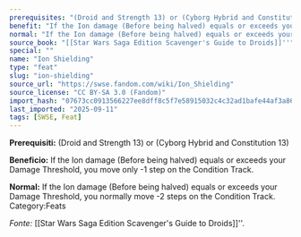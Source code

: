 ```yaml
---
prerequisites: "(Droid and Strength 13) or (Cyborg Hybrid and Constitution 13)"
benefit: "If the Ion damage (Before being halved) equals or exceeds your Damage Threshold, you move only -1 step on the Condition Track."
normal: "If the Ion damage (Before being halved) equals or exceeds your Damage Threshold, you normally move -2 steps on the Condition Track. Category:Feats"
source_book: "[[Star Wars Saga Edition Scavenger's Guide to Droids]]''"
special: ""
name: "Ion Shielding"
type: "feat"
slug: "ion-shielding"
source_url: "https://swse.fandom.com/wiki/Ion_Shielding"
source_license: "CC BY-SA 3.0 (Fandom)"
import_hash: "07673cc0913566227ee8dff8c5f7e58915032c4c32ad1bafe44af3a86292b053"
last_imported: "2025-09-11"
tags: [SWSE, Feat]
---
```

**Prerequisiti:** (Droid and Strength 13) or (Cyborg Hybrid and Constitution 13)

**Beneficio:** If the Ion damage (Before being halved) equals or exceeds your Damage Threshold, you move only -1 step on the Condition Track.

**Normal:** If the Ion damage (Before being halved) equals or exceeds your Damage Threshold, you normally move -2 steps on the Condition Track. Category:Feats

*Fonte:* [[Star Wars Saga Edition Scavenger's Guide to Droids]]''.